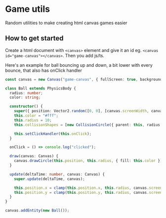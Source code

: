 # Game utils

Random utilities to make creating html canvas games easier

## How to get started

Create a html document with `<canvas>` element and give it an id eg. `<canvas id="game-canvas"></canvas>`. Then you add js/ts.

Here's an example for ball bouncing up and down, a bit lower with every bounce, that also has onClick handler

```typescript
const canvas = new Canvas("game-canvas", { fullScreen: true, background: "#111" });

class Ball extends PhysicsBody {
  radius: number;
  color: string;

  constructor() {
    super({ position: Vector2.random([0, 0], [canvas.screenWidth, canvas.screenHeight]), gravity: 100, friction: 10 });
    this.color = "#fff";
    this.radius = 10;
    this.collisionShapes = [new CollisionCircle({ parent: this, radius: this.radius })];

    this.setClickHandler(this.onClick);
  }

  onClick = () => console.log("clicked");

  draw(canvas: Canvas) {
    canvas.drawCircle(this.position, this.radius, { fill: this.color });
  }

  update(deltaTime: number, canvas: Canvas) {
    super.update(deltaTime, canvas);

    this.position.x = clamp(this.position.x, this.radius, canvas.screenWidth - this.radius - 1, () => (this.velocity.x *= -1));
    this.position.y = clamp(this.position.y, this.radius, canvas.screenHeight - this.radius - 1, () => (this.velocity.y *= -1));
  }
}

canvas.addEntity(new Ball());
```
